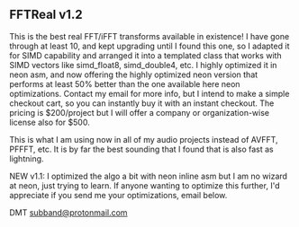 FFTReal v1.2
------------

This is the best real FFT/iFFT transforms available in existence!
I have gone through at least 10, and kept upgrading until I found this one, 
so I adapted it for SIMD capability and arranged it into a templated class that
works with SIMD vectors like simd_float8, simd_double4, etc. I highly optimized it 
in neon asm, and now offering the highly optimized neon version that performs at least
50% better than the one available here neon optimizations. Contact my email for more
info, but I intend to make a simple checkout cart, so you can instantly buy it with
an instant checkout. The pricing is $200/project but I will offer a company or 
organization-wise license also for $500.

This is what I am using now in all of my audio projects instead of AVFFT, PFFFT,
etc. It is by far the best sounding that I found that is also fast as lightning.

NEW v1.1: I optimized the algo a bit with neon inline asm but I am no wizard at neon, 
just trying to learn. If anyone wanting to optimize this further, I'd appreciate if 
you send me your optimizations, email below.

DMT <subband@protonmail.com>
